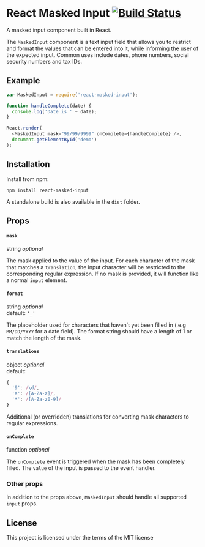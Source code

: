 # React Masked Input [![Build Status](https://ci.solanolabs.com:443/ZenPayroll/react-masked-input/badges/branches/master?badge_token=794c1568edddf9a8b00392fdc577a476be3f6c10)](https://ci.solanolabs.com:443/ZenPayroll/react-masked-input/suites/195735)

A masked input component built in React.

The `MaskedInput` component is a text input field that allows you to restrict and format the values that can be entered into it, while informing the user of the expected input. Common uses include dates, phone numbers, social security numbers and tax IDs.

## Example

```js
var MaskedInput = require('react-masked-input');

function handleComplete(date) {
  console.log('Date is ' + date);
}

React.render(
  <MaskedInput mask="99/99/9999" onComplete={handleComplete} />,
  document.getElementById('demo')
);
```

## Installation

Install from npm:

```
npm install react-masked-input
```

A standalone build is also available in the `dist` folder.

## Props

#### `mask`
string *optional*

The mask applied to the value of the input. For each character of the mask that matches a `translation`, the input character will be restricted to the corresponding regular expression. If no mask is provided, it will function like a normal `input` element.

#### `format`
string *optional*  
default: `'_'`

The placeholder used for characters that haven't yet been filled in (.e.g `MM/DD/YYYY` for a date field). The format string should have a length of 1 or match the length of the mask.

#### `translations`
object *optional*  
default:
```js
{
  '9': /\d/,
  'a': /[A-Za-z]/,
  '*': /[A-Za-z0-9]/
}
```

Additional (or overridden) translations for converting mask characters to regular expressions.

#### `onComplete`
function *optional*

The `onComplete` event is triggered when the mask has been completely filled. The `value` of the input is passed to the event handler.

### Other props
In addition to the props above, `MaskedInput` should handle all supported `input` props.

## License

This project is licensed under the terms of the MIT license
